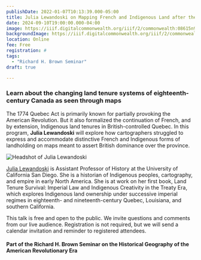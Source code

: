 ```yaml
---
publishDate: 2022-01-07T10:13:39.000-05:00
title: Julia Lewandoski on Mapping French and Indigenous Land after the Quebec Act
date: 2024-09-10T19:00:00.000-04:00
image: https://iiif.digitalcommonwealth.org/iiif/2/commonwealth:08615n92t/full/,1200/0/default.jpg
backgroundImage: https://iiif.digitalcommonwealth.org/iiif/2/commonwealth:08615n92t/full/,1200/0/default.jpg
location: Online
fee: Free
registration: #
tags:
  - "Richard H. Brown Seminar"
draft: true

---
```


### Learn about the changing land tenure systems of eighteenth-century Canada as seen through maps

The 1774 Quebec Act is primarily known for partially provoking the American Revolution. But it also formalized the continuation of French, and by extension, Indigenous land tenures in British-controlled Quebec. In this program, **Julia Lewandoski** will explore how cartographers struggled to express and accommodate distinctive French and Indigenous forms of landholding on maps meant to assert British dominance over the province.

![Headshot of Julia Lewandoski](https://s3.us-east-2.wasabisys.com/lmec-public-files/lmec-main-site-static-assets/events/lewandoski-head-shot.jpg)

[Julia Lewandoski](https://history.ucsd.edu/people/faculty/lewandoski.html) is Assistant Professor of History at the University of California San Diego. She is a historian of Indigenous peoples, cartography, and empire in early North America. She is at work on her first book, Land Tenure Survival: Imperial Law and Indigenous Creativity in the Treaty Era, which explores Indigenous land ownership under successive imperial regimes in eighteenth- and nineteenth-century Quebec, Louisiana, and southern California.

This talk is free and open to the public. We invite questions and comments from our live audience. Registration is not required, but we will send  a calendar invitation and reminder to registered attendees.

#### Part of the Richard H. Brown Seminar on the Historical Geography of the American Revolutionary Era
